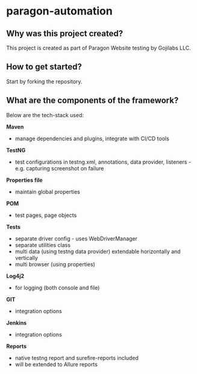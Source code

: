 # paragon-automation

## Why was this project  created?
This project is created as part of Paragon Website testing by Gojilabs LLC.

## How to get started?
Start by forking the repository.


## What are the components of the framework?
Below are the tech-stack used:

**Maven**
- manage dependencies and plugins, integrate with CI/CD tools

**TestNG**
- test configurations in testng.xml, annotations, data provider, listeners - e.g. capturing screenshot on failure

**Properties file**
- maintain global properties

**POM**
- test pages, page objects

**Tests**
- separate driver config - uses WebDriverManager
- separate utilities class
- multi data (using testng data provider) extendable horizontally and vertically
- multi browser (using properties)

**Log4j2**
- for logging (both console and file)

**GIT**
- integration options

**Jenkins**
- integration options

**Reports**
- native testng report and surefire-reports included
- will be extended to Allure reports


